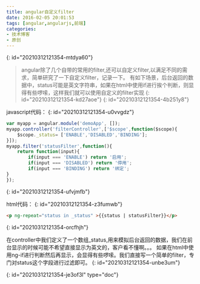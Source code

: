```yaml
---
title: angular自定义filter
date: 2016-02-05 20:01:53
tags: [angular,angularjs,前端]
categories:
- 技术博客
- 原创
---
```

{: id="20210312121354-mtdya60"}

> angular除了几个自带的常用的filter,还可以自定义filter,以满足不同的需求，简单研究了一下自定义filter，记录一下。
> 有如下场景，后台返回的数据中，status可能是英文字符串，如果在html中使用if进行挨个判断，则显得有些啰嗦，这样我们就可以使用自定义的filter实现
> {: id="20210312121354-kd27aoe"}
{: id="20210312121354-4b251y8"}

<!-- more -->

javascript代码：
{: id="20210312121354-u0vvgdz"}

```javascript
var myapp = angular.module('demoApp', []);
myapp.controller('filterController',['$scope',function($scope){
    $scope._status= ['ENABLE','DISABLED','BINDING'];
}]);
myapp.filter('statusFilter',function(){
    return function(input){
        if(input === 'ENABLE') return '启用';
        if(input === 'DISABLED') return '停用';
        if(input === 'BINDING') return '绑定';
}
});
```
{: id="20210312121354-ufvjmfb"}

html代码：
{: id="20210312121354-z3fumwb"}

```html
<p ng-repeat="status in _status" >{{status | statusFilter}}</p>
```
{: id="20210312121354-orcfhjh"}

在controller中我们定义了一个数组_status,用来模拟后台返回的数据，我们在前台显示的时候可能不希望直接显示为英文的，客户看不懂啊。。。 如果在html中使用ng-if进行判断然后再显示，会显得有些啰嗦。我们直接写一个简单的filter，专门对status这个字段进行过滤即可。
{: id="20210312121354-unbe3um"}


{: id="20210312121354-je3of3l" type="doc"}
